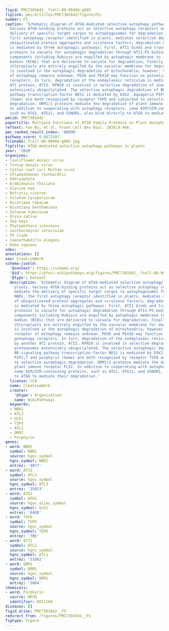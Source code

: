 ```yaml
---
figid: PMC7301642__fcell-08-00466-g005
figlink: pmc/articles/PMC7301642/figure/F5/
number: F5
caption: 'Schematic diagram of ATG8-mediated selective autophagy pathways in plants.
  Various ATG8-binding proteins act as selective autophagy receptors and mediate the
  delivery of specific target cargos to autophagosomes for degradation. NBR1, the
  first autophagy receptor identified in plants, mediates selective degradation of
  ubiquitinated protein aggregates and virulence factors; degradation of chloroplasts
  is mediated by three autophagic pathways: First, ATI1 binds and transports thylakoid
  proteins to vacuole for autophagic degradation through ATI1-PS bodies; Then, stromal
  components including Rubisco are engulfed by autophagic membrane to form Rubisco-containing
  bodies (RCBs) that are delivered to vacuole for degradation; Finally, the whole
  chloroplasts are entirely engulfed by the vacuolar membrane for degradation. ATG11
  is involved in the autophagic degradation of mitochondria; however, the cargo receptor
  of mitophagy remains unknown. PEX6 and PEX10 may function as potential pexophagy
  receptors. In turn, degradation of the endoplasmic reticulum is mediated by another
  ATI protein, ATI3. RPN10 is involved in selective degradation of inactivated proteasomes
  extensively ubiquitylated. The selective autophagic degradation of BR signaling
  pathway transcription-factor BES1 is mediated by DSK2. Aquaporin PIP2;7 and porphyrin
  (heme) are both recognized by receptor TSPO and subjected to selective autophagic
  degradation. ORM1/2 proteins mediate the degradation of plant immune receptor FLS2.
  In addition to cooperating with autophagy receptors, some AIM/UIM-containing proteins,
  such as ATG1, ATG11, and GSNOR1, also bind directly to ATG8 to mediate their degradation.'
pmcid: PMC7301642
papertitle: Multiple Functions of ATG8 Family Proteins in Plant Autophagy.
reftext: Fan Bu, et al. Front Cell Dev Biol. 2020;8:466.
pmc_ranked_result_index: '88898'
pathway_score: 0.6672397
filename: fcell-08-00466-g005.jpg
figtitle: ATG8-mediated selective autophagy pathways in plants
year: '2020'
organisms:
- Cauliflower mosaic virus
- Turnip mosaic virus
- Cotton leaf curl Multan virus
- Chlamydomonas reinhardtii
- Embryophyta
- Arabidopsis thaliana
- Glycine max
- Botrytis cinerea
- Solanum lycopersicum
- Nicotiana tabacum
- Nicotiana benthamiana
- Solanum tuberosum
- Oryza sativa
- Zea mays
- Phytophthora infestans
- Saccharomyces cerevisiae
- PX clade
- Caenorhabditis elegans
- Homo sapiens
ndex: ''
annotations: []
seo: CreativeWork
schema-jsonld:
  '@context': https://schema.org/
  '@id': https://pfocr.wikipathways.org/figures/PMC7301642__fcell-08-00466-g005.html
  '@type': Dataset
  description: 'Schematic diagram of ATG8-mediated selective autophagy pathways in
    plants. Various ATG8-binding proteins act as selective autophagy receptors and
    mediate the delivery of specific target cargos to autophagosomes for degradation.
    NBR1, the first autophagy receptor identified in plants, mediates selective degradation
    of ubiquitinated protein aggregates and virulence factors; degradation of chloroplasts
    is mediated by three autophagic pathways: First, ATI1 binds and transports thylakoid
    proteins to vacuole for autophagic degradation through ATI1-PS bodies; Then, stromal
    components including Rubisco are engulfed by autophagic membrane to form Rubisco-containing
    bodies (RCBs) that are delivered to vacuole for degradation; Finally, the whole
    chloroplasts are entirely engulfed by the vacuolar membrane for degradation. ATG11
    is involved in the autophagic degradation of mitochondria; however, the cargo
    receptor of mitophagy remains unknown. PEX6 and PEX10 may function as potential
    pexophagy receptors. In turn, degradation of the endoplasmic reticulum is mediated
    by another ATI protein, ATI3. RPN10 is involved in selective degradation of inactivated
    proteasomes extensively ubiquitylated. The selective autophagic degradation of
    BR signaling pathway transcription-factor BES1 is mediated by DSK2. Aquaporin
    PIP2;7 and porphyrin (heme) are both recognized by receptor TSPO and subjected
    to selective autophagic degradation. ORM1/2 proteins mediate the degradation of
    plant immune receptor FLS2. In addition to cooperating with autophagy receptors,
    some AIM/UIM-containing proteins, such as ATG1, ATG11, and GSNOR1, also bind directly
    to ATG8 to mediate their degradation.'
  license: CC0
  name: CreativeWork
  creator:
    '@type': Organization
    name: WikiPathways
  keywords:
  - NBR1
  - ATL3
  - ULK1
  - TSPO
  - ATL1
  - ORM1
  - Porphyrin
genes:
- word: NBR1
  symbol: NBR1
  source: hgnc_symbol
  hgnc_symbol: NBR1
  entrez: '4077'
- word: ATI3
  symbol: ATL3
  source: hgnc_symbol
  hgnc_symbol: ATL3
  entrez: '25923'
- word: ATG1
  symbol: ATG1
  source: hgnc_alias_symbol
  hgnc_symbol: ULK1
  entrez: '8408'
- word: TSPO
  symbol: TSPO
  source: hgnc_symbol
  hgnc_symbol: TSPO
  entrez: '706'
- word: ATI1
  symbol: ATL1
  source: hgnc_symbol
  hgnc_symbol: ATL1
  entrez: '51062'
- word: ORM1
  symbol: ORM1
  source: hgnc_symbol
  hgnc_symbol: ORM1
  entrez: '5004'
chemicals:
- word: Porphyrin
  source: MESH
  identifier: D011166
diseases: []
figid_alias: PMC7301642__F5
redirect_from: /figures/PMC7301642__F5
figtype: Figure
---
```


